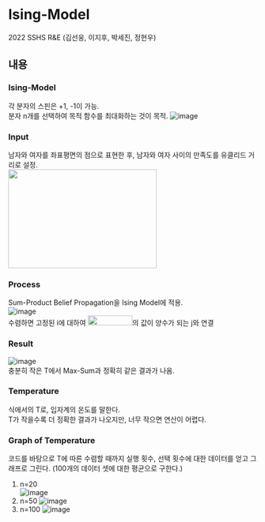 Ising-Model
========
2022 SSHS R&E 
(김선웅, 이지후, 박세진, 정현우)

내용
--------

### Ising-Model  
각 분자의 스핀은 +1, -1이 가능.  
분자 n개를 선택하여 목적 함수를 최대화하는 것이 목적.
![image](https://user-images.githubusercontent.com/35063338/170424912-e9d66890-6669-4d1a-9bf8-bdf7cb886906.png)

### Input
남자와 여자를 좌표평면의 점으로 표현한 후, 남자와 여자 사이의 만족도를 유클리드 거리로 설정.  
<img src="https://user-images.githubusercontent.com/35063338/170417792-c08cb4cb-4052-4e70-88ea-d40a5f5f572b.png" width="300" height="200"/>

### Process
Sum-Product Belief Propagation을 Ising Model에 적용.  
![image](https://user-images.githubusercontent.com/35063338/170425695-a6264f11-66da-4f1c-9417-d183302b6460.png)  
수렴하면 고정된 i에 대하여 <img src="https://user-images.githubusercontent.com/35063338/170426276-316293bb-2f70-4977-abab-8c6853b83b9d.png" width="90" height="20"/>의 값이 양수가 되는 j와 연결

### Result
![image](https://user-images.githubusercontent.com/35063338/170419394-af59ed98-cf0a-4415-b140-668ba7679efd.png)  
충분히 작은 T에서 Max-Sum과 정확히 같은 결과가 나옴.

### Temperature
식에서의 T로, 입자계의 온도를 말한다.  
T가 작을수록 더 정확한 결과가 나오지만, 너무 작으면 연산이 어렵다.  

### Graph of Temperature
코드를 바탕으로 T에 따른 수렴할 때까지 실행 횟수, 선택 횟수에 대한 데이터를 얻고 그래프로 그린다. (100개의 데이터 셋에 대한 평균으로 구한다.)  
1. n=20  
![image](https://user-images.githubusercontent.com/35063338/170430002-e2277c7b-e12a-4f01-91b2-cc409a455dfe.png)
2. n=50
![image](https://user-images.githubusercontent.com/35063338/170428051-2ccaff07-74f1-4331-ab80-262952be8e48.png)
3. n=100
![image](https://user-images.githubusercontent.com/35063338/170427902-0f09bad5-2367-489d-8185-ce10abbc4877.png)
